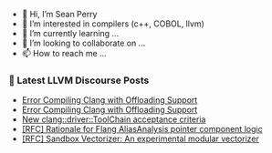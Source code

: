 - 👋 Hi, I’m Sean Perry
- 👀 I’m interested in compilers (c++, COBOL, llvm)
- 🌱 I’m currently learning ...
- 💞️ I’m looking to collaborate on ...
- 📫 How to reach me ...

<!---
s66perry/s66perry is a ✨ special ✨ repository because its `README.md` (this file) appears on your GitHub profile.
You can click the Preview link to take a look at your changes.
--->
### 📕 Latest LLVM Discourse Posts

<!-- DISCOURSE-LLVM:START -->
- [Error Compiling Clang with Offloading Support](https://discourse.llvm.org/t/error-compiling-clang-with-offloading-support/79223#post_6)
- [Error Compiling Clang with Offloading Support](https://discourse.llvm.org/t/error-compiling-clang-with-offloading-support/79223#post_5)
- [New clang::driver::ToolChain acceptance criteria](https://discourse.llvm.org/t/new-clang-toolchain-acceptance-criteria/79233#post_3)
- [[RFC] Rationale for Flang AliasAnalysis pointer component logic](https://discourse.llvm.org/t/rfc-rationale-for-flang-aliasanalysis-pointer-component-logic/79252#post_3)
- [[RFC] Sandbox Vectorizer: An experimental modular vectorizer](https://discourse.llvm.org/t/rfc-sandbox-vectorizer-an-experimental-modular-vectorizer/79059#post_16)
<!-- DISCOURSE-LLVM:END -->

